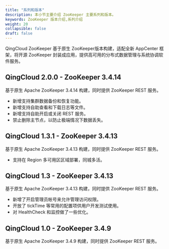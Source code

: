 ```yaml
---
title: "系列和版本"
description: 本小节主要介绍 ZooKeeper 主要系列和版本。 
keywords: ZooKeeper 版本介绍,系列介绍 
weight: 20
collapsible: false
draft: false
---
```


QingCloud ZooKeeper 基于原生 ZooKeeper版本构建，适配全新 AppCenter 框架，将开源 ZooKeeper 封装成应用，提供高可用的分布式数据管理与系统协调软件服务。

## QingCloud 2.0.0 - ZooKeeper 3.4.14

基于原生 Apache ZooKeeper 3.4.14 构建，同时提供 ZooKeeper REST 服务。

- 新增支持集群数据备份和恢复功能。
- 新增支持自助查看和下载日志等文件。
- 新增支持自助开启或关闭 REST 服务。
- 禁止删除主节点，以防止极端情况下数据丢失。

## QingCloud 1.3.1 - ZooKeeper 3.4.13

基于原生 Apache ZooKeeper 3.4.13 构建，同时提供 ZooKeeper REST 服务。

- 支持在 Region 多可用区区域部署，同城多活。

## QingCloud 1.3 - ZooKeeper 3.4.13

基于原生 Apache ZooKeeper 3.4.13 构建，同时提供 ZooKeeper REST 服务。

- 新增了开启管理员帐号来允许管理访问权限。
- 开放了 tickTime 等常用的配置项供用户开发测试使用。
- 对 HealthCheck 和监控做了一些优化。

## QingCloud 1.0 - ZooKeeper 3.4.9

基于原生 Apache ZooKeeper 3.4.9 构建，同时提供 ZooKeeper REST 服务。
